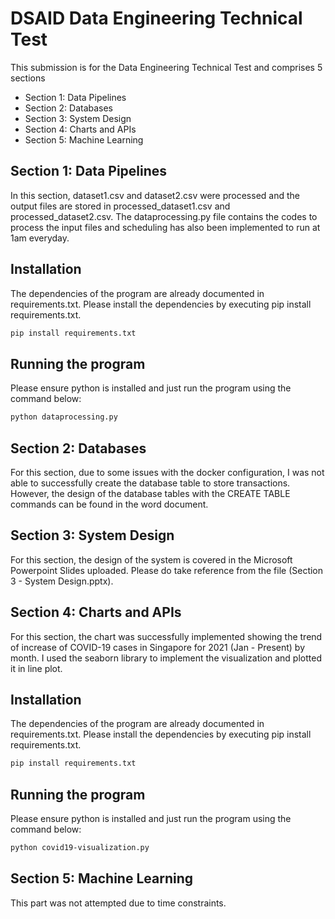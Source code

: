 # DSAID Data Engineering Technical Test
This submission is for the Data Engineering Technical Test and comprises 5 sections
- Section 1: Data Pipelines
- Section 2: Databases
- Section 3: System Design
- Section 4: Charts and APIs
- Section 5: Machine Learning

## 


## Section 1: Data Pipelines

In this section, dataset1.csv and dataset2.csv were processed and the output files are stored in processed_dataset1.csv and processed_dataset2.csv. The dataprocessing.py file contains the codes to process the input files and scheduling has also been implemented to run at 1am everyday.

## Installation

The dependencies of the program are already documented in requirements.txt. Please install the dependencies by executing pip install requirements.txt.

```sh
pip install requirements.txt
```
## Running the program

Please ensure python is installed and just run the program using the command below:

```sh
python dataprocessing.py
```

## Section 2: Databases

For this section, due to some issues with the docker configuration, I was not able to successfully create the database table to store transactions. However, the design of the database tables with the CREATE TABLE commands can be found in the word document. 

## Section 3: System Design

For this section, the design of the system is covered in the Microsoft Powerpoint Slides uploaded. Please do take reference from the file (Section 3 - System Design.pptx).

## Section 4: Charts and APIs

For this section, the chart was successfully implemented showing the trend of increase of COVID-19 cases in Singapore for 2021 (Jan - Present) by month. I used the seaborn library to implement the visualization and plotted it in line plot.

## Installation

The dependencies of the program are already documented in requirements.txt. Please install the dependencies by executing pip install requirements.txt.

```sh
pip install requirements.txt
```
## Running the program

Please ensure python is installed and just run the program using the command below:

```sh
python covid19-visualization.py
```

## Section 5: Machine Learning

This part was not attempted due to time constraints. 
